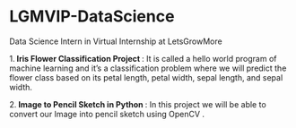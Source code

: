 # LGMVIP-DataScience
Data Science Intern in Virtual Internship at LetsGrowMore 

1.<b> Iris Flower Classification Project </b>: 
 It is called a hello world program of machine learning and it’s a classification problem where we will predict the flower class based on its petal length, petal width, sepal length, and sepal width.
 
 2.<b> Image to Pencil Sketch in Python </b>: 
  In this project we will be able to convert our Image into pencil sketch using OpenCV .
